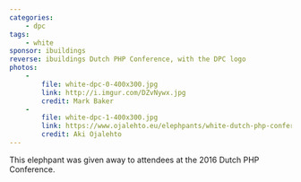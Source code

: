 ```yaml
---
categories:
    - dpc
tags:
    - white
sponsor: ibuildings
reverse: ibuildings Dutch PHP Conference, with the DPC logo
photos:
    -
        file: white-dpc-0-400x300.jpg
        link: http://i.imgur.com/DZvNywx.jpg
        credit: Mark Baker
    -
        file: white-dpc-1-400x300.jpg
        link: https://www.ojalehto.eu/elephpants/white-dutch-php-conference-0.jpg
        credit: Aki Ojalehto
---
```

This elephpant was given away to attendees at the 2016 Dutch PHP Conference.
